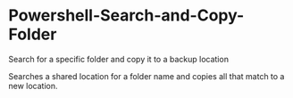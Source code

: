 # Powershell-Search-and-Copy-Folder
Search for a specific folder and copy it to a backup location


Searches a shared location for a folder name and copies all that match to a new location.
